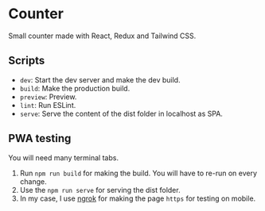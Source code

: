 # Counter

Small counter made with React, Redux and Tailwind CSS.

## Scripts

- `dev`: Start the dev server and make the dev build.
- `build`: Make the production build.
- `preview`: Preview.
- `lint`: Run ESLint.
- `serve`: Serve the content of the dist folder in localhost as SPA.

## PWA testing

You will need many terminal tabs.

1. Run `npm run build` for making the build. You will have to re-run on every change.
2. Use the `npm run serve` for serving the dist folder.
3. In my case, I use [ngrok](https://ngrok.com/) for making the page `https` for testing on mobile.